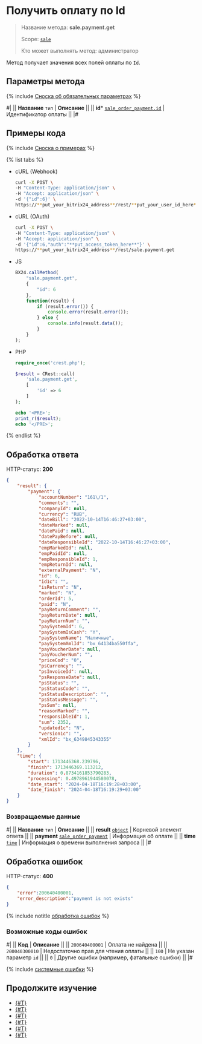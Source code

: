 # Получить оплату по Id

> Название метода: **sale.payment.get**
>
> Scope: [`sale`](../../scopes/permissions.md)
>
> Кто может выполнять метод: администратор

Метод получает значения всех полей оплаты по `Id`.

## Параметры метода

{% include [Сноска об обязательных параметрах](../../../_includes/required.md) %}

#|
|| **Название**
`тип` | **Описание** ||
|| **id***
[`sale_order_payment.id`](../data-types.md) | Идентификатор оплаты ||
|#

## Примеры кода

{% include [Сноска о примерах](../../../_includes/examples.md) %}

{% list tabs %}

- cURL (Webhook)

    ```bash
    curl -X POST \
    -H "Content-Type: application/json" \
    -H "Accept: application/json" \
    -d '{"id":6}' \
    https://**put_your_bitrix24_address**/rest/**put_your_user_id_here**/**put_your_webbhook_here**/sale.payment.get
    ```

- cURL (OAuth)

    ```bash
    curl -X POST \
    -H "Content-Type: application/json" \
    -H "Accept: application/json" \
    -d '{"id":6,"auth":"**put_access_token_here**"}' \
    https://**put_your_bitrix24_address**/rest/sale.payment.get
    ```

- JS

    ```js
    BX24.callMethod(
        "sale.payment.get",
        {
            "id": 6
        },
        function(result) {
            if (result.error()) {
                console.error(result.error());
            } else {
                console.info(result.data());
            }
        }
    );
    ```

- PHP

    ```php
    require_once('crest.php');

    $result = CRest::call(
        'sale.payment.get',
        [
            'id' => 6
        ]
    );

    echo '<PRE>';
    print_r($result);
    echo '</PRE>';
    ```

{% endlist %}

## Обработка ответа

HTTP-статус: **200**

```json
{
    "result": {
        "payment": {
            "accountNumber": "161\/1",
            "comments": "",
            "companyId": null,
            "currency": "RUB",
            "dateBill": "2022-10-14T16:46:27+03:00",
            "dateMarked": null,
            "datePaid": null,
            "datePayBefore": null,
            "dateResponsibleId": "2022-10-14T16:46:27+03:00",
            "empMarkedId": null,
            "empPaidId": null,
            "empResponsibleId": 1,
            "empReturnId": null,
            "externalPayment": "N",
            "id": 6,
            "id1c": "",
            "isReturn": "N",
            "marked": "N",
            "orderId": 5,
            "paid": "N",
            "payReturnComment": "",
            "payReturnDate": null,
            "payReturnNum": "",
            "paySystemId": 6,
            "paySystemIsCash": "Y",
            "paySystemName": "Наличные",
            "paySystemXmlId": "bx_64134ba550ffa",
            "payVoucherDate": null,
            "payVoucherNum": "",
            "priceCod": "0",
            "psCurrency": "",
            "psInvoiceId": null,
            "psResponseDate": null,
            "psStatus": "",
            "psStatusCode": "",
            "psStatusDescription": "",
            "psStatusMessage": "",
            "psSum": null,
            "reasonMarked": "",
            "responsibleId": 1,
            "sum": 2352,
            "updated1c": "N",
            "version1c": "",
            "xmlId": "bx_6349845343355"
        }
    },
    "time": {
        "start": 1713446368.239796,
        "finish": 1713446369.113212,
        "duration": 0.8734161853790283,
        "processing": 0.4978961944580078,
        "date_start": "2024-04-18T16:19:28+03:00",
        "date_finish": "2024-04-18T16:19:29+03:00"
    }
}
```

### Возвращаемые данные

#|
|| **Название**
`тип` | **Описание** ||
|| **result**
[`object`](../../data-types.md) | Корневой элемент ответа ||
|| **payment**
[`sale_order_payment`](../data-types.md) | Информация об оплате ||
|| **time**
[`time`](../../data-types.md) | Информация о времени выполнения запроса ||
|#

## Обработка ошибок

HTTP-статус: **400**

```json
{
    "error":200640400001,
    "error_description":"payment is not exists"
}
```

{% include notitle [обработка ошибок](../../../_includes/error-info.md) %}

### Возможные коды ошибок

#|
|| **Код** | **Описание** ||
|| `200640400001` | Оплата не найдена ||
|| `200040300010` | Недостаточно прав для чтения оплаты ||
|| `100` | Не указан параметр `id` ||
|| `0` | Другие ошибки (например, фатальные ошибки) ||
|#

{% include [системные ошибки](../../../_includes/system-errors.md) %}

## Продолжите изучение 

- [{#T}](./index.md)
- [{#T}](./sale-payment-add.md)
- [{#T}](./sale-payment-update.md)
- [{#T}](./sale-payment-list.md)
- [{#T}](./sale-payment-delete.md)
- [{#T}](./sale-payment-get-fields.md)